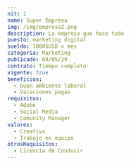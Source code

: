 ```yaml
---
nit: 1
name: Super Empresa
img: /img/empresa2.png
description: La empresa que hace todo
puesto: marketing digital
sueldo: 1000$USD x mes
categoria: Marketing
publicado: 04/05/19
contrato: Tiempo completo
vigente: true
beneficios:
  - buen ambiente laboral
  - Vacaciones pagas
requisitos:
  - Adobe
  - Social Media
  - Comunity Manager
valores:
  - Creativo
  - Trabajo en equipo
otrosRequisitos:
  - Licencia de Conducir
---
```

